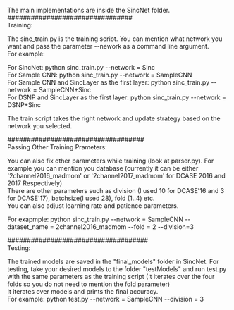 The main implementations are inside the SincNet folder.  
################################  
Training:   
  
The sinc_train.py is the training script. You can mention what network you want and pass the parameter --nework as a command line argument.  
For example:  
  
For SincNet: python sinc_train.py --network = Sinc  
For Sample CNN: python sinc_train.py --network = SampleCNN  
For Sample CNN and SincLayer as the first layer: python sinc_train.py --network = SampleCNN+Sinc  
For DSNP and SincLayer as the first layer: python sinc_train.py --network = DSNP+Sinc  
  
The train script takes the right network and update strategy based on the network you selected.   
  
###################################  
Passing Other Training Prameters:  
  
You can also fix other parameters while training (look at parser.py). For example you can mention you database (currently it can be either '2channel2016_madmom' or '2channel2017_madmom' for DCASE 2016 and 2017 Respectively)  
There are other parameters such as division (I used 10 for DCASE'16 and 3 for DCASE'17), batchsize(I used 28), fold (1..4) etc.  
You can also adjust learning rate and patience parameters.  
  
For exapmple: python sinc_train.py --network = SampleCNN --dataset_name = 2channel2016_madmom --fold = 2 --division=3   
  
####################################  
Testing:  
  
The trained models are saved in the "final_models" folder in SincNet. For testing, take your desired models to the folder "testModels" and run test.py with the same parameters as the training script (It iterates over the four folds so you do not need to mention the fold parameter)  
It iterates over models and prints the final accuracy.  
For example: python test.py --network = SampleCNN --division = 3  
  
